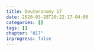 ```yaml
---
title: Deuteronomy 17
date: 2020-03-28T20:22:17-04:00
categories: []
tags: []
chapter: "017"
inprogress: false
---
```


